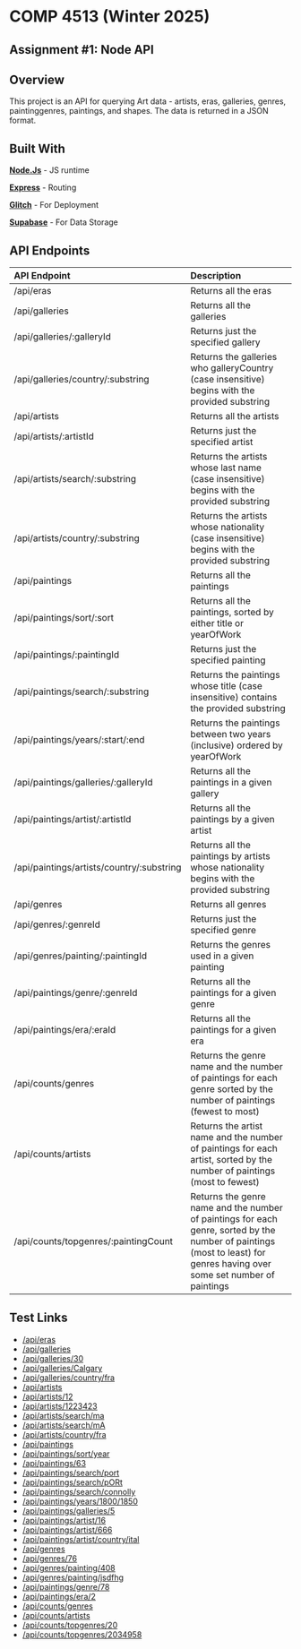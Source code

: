 # COMP 4513 (Winter 2025)

## Assignment #1: Node API

## Overview
This project is an API for querying Art data - artists, eras, galleries, genres,
paintinggenres, paintings, and shapes. The data is returned in a JSON format. 

## Built With
[**Node.Js**](https://nodejs.org/en) - JS runtime

[**Express**](https://expressjs.com) - Routing

[**Glitch**](https://glitch.com) - For Deployment

[**Supabase**](https://supabase.com) - For Data Storage

## API Endpoints
| API Endpoint | Description |
| :-- | :---------- |
| /api/eras | Returns all the eras | 
| /api/galleries | Returns all the galleries |
| /api/galleries/:galleryId | Returns just the specified gallery |
| /api/galleries/country/:substring | Returns the galleries who galleryCountry (case insensitive) begins with the provided substring |
| /api/artists | Returns all the artists | 
| /api/artists/:artistId | Returns just the specified artist | 
| /api/artists/search/:substring | Returns the artists whose last name (case insensitive) begins with the provided substring | 
| /api/artists/country/:substring | Returns the artists whose nationality (case insensitive) begins with the provided substring | 
| /api/paintings | Returns all the paintings | 
| /api/paintings/sort/:sort | Returns all the paintings, sorted by either title or yearOfWork | 
| /api/paintings/:paintingId | Returns just the specified painting | 
| /api/paintings/search/:substring | Returns the paintings whose title (case insensitive) contains the provided substring | 
| /api/paintings/years/:start/:end | Returns the paintings between two years (inclusive) ordered by yearOfWork |
| /api/paintings/galleries/:galleryId | Returns all the paintings in a given gallery |
| /api/paintings/artist/:artistId | Returns all the paintings by a given artist |
| /api/paintings/artists/country/:substring | Returns all the paintings by artists whose nationality begins with the provided substring | 
| /api/genres | Returns all genres |
| /api/genres/:genreId | Returns just the specified genre |
| /api/genres/painting/:paintingId | Returns the genres used in a given painting |
| /api/paintings/genre/:genreId | Returns all the paintings for a given genre |
| /api/paintings/era/:eraId | Returns all the paintings for a given era |
| /api/counts/genres | Returns the genre name and the number of paintings for each genre sorted by the number of paintings (fewest to most) | 
| /api/counts/artists | Returns the artist name and the number of paintings for each artist, sorted by the number of paintings (most to fewest) |
| /api/counts/topgenres/:paintingCount | Returns the genre name and the number of paintings for each genre, sorted by the number of paintings (most to least) for genres having over some set number of paintings |

## Test Links
- [/api/eras](https://talented-grizzly-snapdragon.glitch.me/api/eras)
- [/api/galleries](https://talented-grizzly-snapdragon.glitch.me/api/galleries)
- [/api/galleries/30](https://talented-grizzly-snapdragon.glitch.me/api/galleries/30)
- [/api/galleries/Calgary](https://talented-grizzly-snapdragon.glitch.me/api/galleries/Calgary)
- [/api/galleries/country/fra](https://talented-grizzly-snapdragon.glitch.me/api/galleries/country/fra)
- [/api/artists](https://talented-grizzly-snapdragon.glitch.me/api/artists)
- [/api/artists/12](https://talented-grizzly-snapdragon.glitch.me/api/artists/12)
- [/api/artists/1223423](https://talented-grizzly-snapdragon.glitch.me/api/artists/1223423)
- [/api/artists/search/ma](https://talented-grizzly-snapdragon.glitch.me/api/artists/search/ma)
- [/api/artists/search/mA](https://talented-grizzly-snapdragon.glitch.me/api/artists/search/mA)
- [/api/artists/country/fra](https://talented-grizzly-snapdragon.glitch.me/api/artists/country/fra)
- [/api/paintings](https://talented-grizzly-snapdragon.glitch.me/api/paintings)
- [/api/paintings/sort/year](https://talented-grizzly-snapdragon.glitch.me/api/paintings/sort/year)
- [/api/paintings/63](https://talented-grizzly-snapdragon.glitch.me/api/paintings/63)
- [/api/paintings/search/port](https://talented-grizzly-snapdragon.glitch.me/api/paintings/search/port)
- [/api/paintings/search/pORt](https://talented-grizzly-snapdragon.glitch.me/api/paintings/search/pORt)
- [/api/paintings/search/connolly](https://talented-grizzly-snapdragon.glitch.me/api/paintings/search/connolly)
- [/api/paintings/years/1800/1850](https://talented-grizzly-snapdragon.glitch.me/api/paintings/years/1800/1850)
- [/api/paintings/galleries/5](https://talented-grizzly-snapdragon.glitch.me/api/paintings/galleries/5)
- [/api/paintings/artist/16](https://talented-grizzly-snapdragon.glitch.me/api/paintings/artist/16)
- [/api/paintings/artist/666](https://talented-grizzly-snapdragon.glitch.me/api/paintings/artist/666)
- [/api/paintings/artist/country/ital](https://talented-grizzly-snapdragon.glitch.me/api/paintings/artist/country/ital)
- [/api/genres](https://talented-grizzly-snapdragon.glitch.me/api/genres)
- [/api/genres/76](https://talented-grizzly-snapdragon.glitch.me/api/genres/76)
- [/api/genres/painting/408](https://talented-grizzly-snapdragon.glitch.me/api/genres/painting/408)
- [/api/genres/painting/jsdfhg](https://talented-grizzly-snapdragon.glitch.me/api/genres/painting/jsdfhg)
- [/api/paintings/genre/78](https://talented-grizzly-snapdragon.glitch.me/api/paintings/genre/78)
- [/api/paintings/era/2](https://talented-grizzly-snapdragon.glitch.me/api/paintings/era/2)
- [/api/counts/genres](https://talented-grizzly-snapdragon.glitch.me/api/counts/genres)
- [/api/counts/artists](https://talented-grizzly-snapdragon.glitch.me/api/counts/artists)
- [/api/counts/topgenres/20](https://talented-grizzly-snapdragon.glitch.me/api/counts/topgenres/20)
- [/api/counts/topgenres/2034958](https://talented-grizzly-snapdragon.glitch.me/api/counts/topgenres/2034958)



